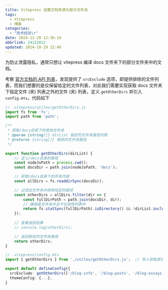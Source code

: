 ```yaml
---
title: Vitepress 设置文档来源为部分文件夹
tags:
  - Vitepress
  - 博客
categories:
  - "技术经验\r"
date: 2024-12-28 12:36:14
abbrlink: 24122812
updated: 2024-10-29 22:49
---
```


为防止泄露隐私，通常只想让 vitepress 编译 docs 文件夹下的部分文件夹中的文档。

考察 [官方文档的 API 列表](https://vitepress.dev/reference/site-config#srcexclude)，发现提供了 `srcExclude` 选项，即提供排除的文件列表，而我们想要的是仅保留给定的文件列表，对此我们需要实现获取 docs 文件夹下指定文件 (夹) 列表之外的文件 (夹) 列表，定义 `getOtherDirs` 并引入 `config.mts`，代码如下


```js
// .vitepress/utiles/getOtherDirs.js
import fs from 'fs';
import path from 'path';

/**
 * 获取/docs目录下的其他文件夹
 * @param {string[]} dirList 指定的文件夹路径列表
 * @returns {string[]} 剩余的文件夹路径
 */

export function getOtherDirs(dirList) {
    // 定义/docs目录的路径
    const nodeJsPath = process.cwd();
    const docsDir = path.join(nodeJsPath, 'docs');

    // 获取/docs目录下的所有内容
    const allDirs = fs.readdirSync(docsDir);

    // 过滤出文件夹并排除给定的路径
    const otherDirs = allDirs.filter(dir => {
        const fullDirPath = path.join(docsDir, dir);
        // 确保是文件夹并且不在排除列表中
        return fs.statSync(fullDirPath).isDirectory() && !dirList.includes(`/${dir}`);
    });
	
	// 查看返回结果
    // console.log(otherDirs);

    // 返回剩余的文件夹路径
    return otherDirs;
}
```


```ts
// .vitepress/config.mts
import { getOtherDirs } from './utiles/getOtherDirs.js';  // 导入获取其他文件夹的函数

export default defineConfig({
  srcExclude: getOtherDirs(['/blog-info', '/blog-posts', '/blog-essays']),
  themeConfig: {...},
}
```

